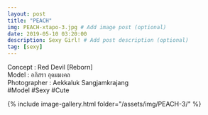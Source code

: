 ```yaml
---
layout: post
title: "PEACH"
img: PEACH-xtapo-3.jpg # Add image post (optional)
date: 2019-05-10 03:20:00
description: Sexy Girl! # Add post description (optional)
tag: [sexy]
---
```


Concept : Red Devil [Reborn]  
Model : อภิสรา อุดมมงคล  
Photographer : Aekkaluk Sangjamkrajang  
#Model #Sexy #Cute

{% include image-gallery.html folder="/assets/img/PEACH-3/" %}
